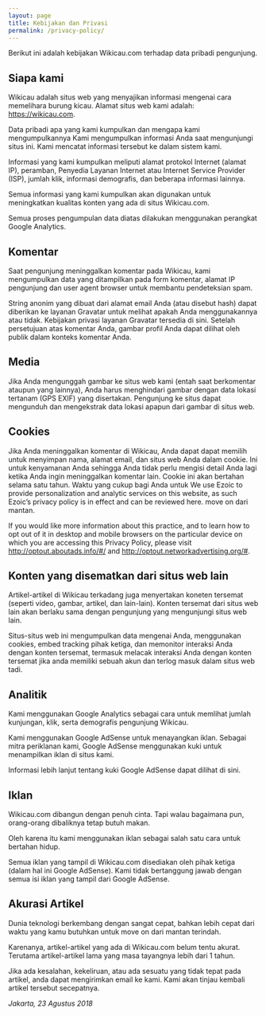 ```yaml
---
layout: page
title: Kebijakan dan Privasi
permalink: /privacy-policy/
---
```


Berikut ini adalah kebijakan Wikicau.com terhadap data pribadi pengunjung.

## Siapa kami

Wikicau adalah situs web yang menyajikan informasi mengenai cara memelihara burung kicau. Alamat situs web kami adalah: https://wikicau.com.

Data pribadi apa yang kami kumpulkan dan mengapa kami mengumpulkannya
Kami mengumpulkan informasi Anda saat mengunjungi situs ini. Kami mencatat informasi tersebut ke dalam sistem kami.

Informasi yang kami kumpulkan meliputi alamat protokol Internet (alamat IP), peramban, Penyedia Layanan Internet atau Internet Service Provider (ISP), jumlah klik, informasi demografis, dan beberapa informasi lainnya.

Semua informasi yang kami kumpulkan akan digunakan untuk meningkatkan kualitas konten yang ada di situs Wikicau.com.

Semua proses pengumpulan data diatas dilakukan menggunakan perangkat Google Analytics.

## Komentar

Saat pengunjung meninggalkan komentar pada Wikicau, kami mengumpulkan data yang ditampilkan pada form komentar, alamat IP pengunjung dan user agent browser untuk membantu pendeteksian spam.

String anonim yang dibuat dari alamat email Anda (atau disebut hash) dapat diberikan ke layanan Gravatar untuk melihat apakah Anda menggunakannya atau tidak. Kebijakan privasi layanan Gravatar tersedia di sini. Setelah persetujuan atas komentar Anda, gambar profil Anda dapat dilihat oleh publik dalam konteks komentar Anda.

## Media

Jika Anda mengunggah gambar ke situs web kami (entah saat berkomentar ataupun yang lainnya), Anda harus menghindari gambar dengan data lokasi tertanam (GPS EXIF) yang disertakan. Pengunjung ke situs dapat mengunduh dan mengekstrak data lokasi apapun dari gambar di situs web.

## Cookies

Jika Anda meninggalkan komentar di Wikicau, Anda dapat dapat memilih untuk menyimpan nama, alamat email, dan situs web Anda dalam cookie. Ini untuk kenyamanan Anda sehingga Anda tidak perlu mengisi detail Anda lagi ketika Anda ingin meninggalkan komentar lain. Cookie ini akan bertahan selama satu tahun. Waktu yang cukup bagi Anda untuk
We use Ezoic to provide personalization and analytic services on this website, as such Ezoic’s privacy policy is in effect and can be reviewed here.
move on dari mantan.

If you would like more information about this practice, and to learn how to opt out of it in desktop and mobile browsers on the particular device on which you are accessing this Privacy Policy, please visit http://optout.aboutads.info/#/ and http://optout.networkadvertising.org/#.

## Konten yang disematkan dari situs web lain

Artikel-artikel di Wikicau terkadang juga menyertakan koneten tersemat (seperti video, gambar, artikel, dan lain-lain). Konten tersemat dari situs web lain akan berlaku sama dengan pengunjung yang mengunjungi situs web lain.

Situs-situs web ini mengumpulkan data mengenai Anda, menggunakan cookies, embed tracking pihak ketiga, dan memonitor interaksi Anda dengan konten tersemat,  termasuk melacak interaksi Anda dengan konten tersemat jika anda memiliki sebuah akun dan terlog masuk dalam situs web tadi.

## Analitik

Kami menggunakan Google Analytics sebagai cara untuk memlihat jumlah kunjungan, klik, serta demografis pengunjung Wikicau.

Kami menggunakan Google AdSense untuk menayangkan iklan. Sebagai mitra periklanan kami, Google AdSense menggunakan kuki untuk menampilkan iklan di situs kami.

Informasi lebih lanjut tentang kuki Google AdSense dapat dilihat di sini.

## Iklan

Wikicau.com dibangun dengan penuh cinta. Tapi walau bagaimana pun, orang-orang dibaliknya tetap butuh makan.

Oleh karena itu kami menggunakan iklan sebagai salah satu cara untuk bertahan hidup.

Semua iklan yang tampil di Wikicau.com disediakan oleh pihak ketiga (dalam hal ini Google AdSense). Kami tidak bertanggung jawab dengan semua isi iklan yang tampil dari Google AdSense.

## Akurasi Artikel

Dunia teknologi berkembang dengan sangat cepat, bahkan lebih cepat dari waktu yang kamu butuhkan untuk move on dari mantan terindah.

Karenanya, artikel-artikel yang ada di Wikicau.com belum tentu akurat. Terutama artikel-artikel lama yang masa tayangnya lebih dari 1 tahun.

Jika ada kesalahan, kekeliruan, atau ada sesuatu yang tidak tepat pada artikel, anda dapat mengirimkan email ke kami. Kami akan tinjau kembali artikel tersebut secepatnya.

_Jakarta, 23 Agustus 2018_